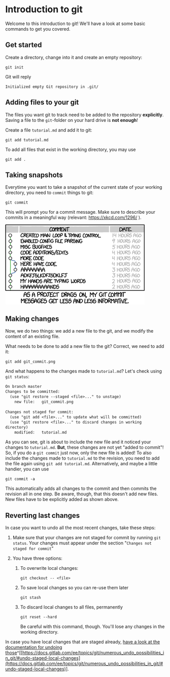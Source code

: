 # Introduction to git

Welcome to this introduction to git! We'll have a look at some basic commands to get you covered.

## Get started

Create a directory, change into it and create an empty repository:

```
git init
```

Git will reply

```
Initialized empty Git repository in .git/
```

## Adding files to your git

The files you want git to track need to be added to the repository **explicitly**. Saving a file to the `git`-folder on your hard drive is **not enough**!

Create a file `tutorial.md` and add it to git:

```
git add tutorial.md
```

To add all files that exist in the working directory, you may use

```
git add .
```

## Taking snapshots

Everytime you want to take a snapshot of the current state of your working directory, you need to `commit` things to git:

```
git commit
```

This will prompt you for a commit message. Make sure to describe your commits in a meaningful way (relevant: https://xkcd.com/1296/ ).

![Use speaking commit messages!](git_commit.png)

## Making changes

Now, we do two things: we add a new file to the git, and we modify the content of an existing file. 

What needs to be done to add a new file to the git? Correct, we need to add it:

```
git add git_commit.png
```

And what happens to the changes made to `tutorial.md`? Let's check using `git status`:

```
On branch master
Changes to be committed:
  (use "git restore --staged <file>..." to unstage)
    new file:   git_commit.png

Changes not staged for commit:
  (use "git add <file>..." to update what will be committed)
  (use "git restore <file>..." to discard changes in working directory)
    modified:   tutorial.md
```

As you can see, git is about to include the new file and it noticed your changes to `tutorial.md`. **But**, these changes are not yet "added to commit"! So, if you do a `git commit` just now, only the new file is added! To also include the changes made to `tutorial.md` to the revision, you need to add the file again using `git add tutorial.md`. Alternatively, and maybe a little handier, you can use

```
git commit -a
```

This automatically adds all changes to the commit and then commits the revision all in one step. Be aware, though, that this doesn't add new files. New files have to be explicitly added as shown above.





## Reverting last changes

In case you want to undo all the most recent changes, take these steps:

1. Make sure that your changes are not staged for commit by running `git status`. Your changes must appear under the section "`Changes not staged for commit`"

2. You have three options:
    1. To overwrite local changes:
        
        ```
        git checkout -- <file>
        ```
        
    2. To save local changes so you can re-use them later
        
        ```
        git stash
        ```
        
    3. To discard local changes to all files, permanently
        
        ```
        git reset --hard
        ```
        
        Be careful with this command, though. You'll lose any changes in the working directory. 

In case you have local changes that are staged already, [have a look at the documentation for undoing those](https://docs.gitlab.com/ee/topics/git/numerous_undo_possibilities_in_git/#undo-staged-local-changes)^[[https://docs.gitlab.com/ee/topics/git/numerous_undo_possibilities_in_git/#undo-staged-local-changes](https://docs.gitlab.com/ee/topics/git/numerous_undo_possibilities_in_git/#undo-staged-local-changes)].
